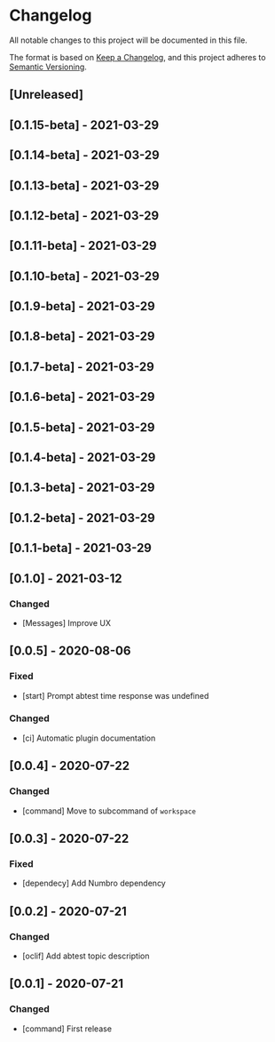 # Changelog
All notable changes to this project will be documented in this file.

The format is based on [Keep a Changelog](https://keepachangelog.com/en/1.0.0/),
and this project adheres to [Semantic Versioning](https://semver.org/spec/v2.0.0.html).

## [Unreleased]

## [0.1.15-beta] - 2021-03-29

## [0.1.14-beta] - 2021-03-29

## [0.1.13-beta] - 2021-03-29

## [0.1.12-beta] - 2021-03-29

## [0.1.11-beta] - 2021-03-29

## [0.1.10-beta] - 2021-03-29

## [0.1.9-beta] - 2021-03-29

## [0.1.8-beta] - 2021-03-29

## [0.1.7-beta] - 2021-03-29

## [0.1.6-beta] - 2021-03-29

## [0.1.5-beta] - 2021-03-29

## [0.1.4-beta] - 2021-03-29

## [0.1.3-beta] - 2021-03-29

## [0.1.2-beta] - 2021-03-29

## [0.1.1-beta] - 2021-03-29

## [0.1.0] - 2021-03-12

### Changed

- [Messages] Improve UX

## [0.0.5] - 2020-08-06
### Fixed
- [start] Prompt abtest time response was undefined

### Changed
- [ci] Automatic plugin documentation

## [0.0.4] - 2020-07-22
### Changed
- [command] Move to subcommand of `workspace`

## [0.0.3] - 2020-07-22
### Fixed
- [dependecy] Add Numbro dependency

## [0.0.2] - 2020-07-21
### Changed
- [oclif] Add abtest topic description

## [0.0.1] - 2020-07-21

### Changed
- [command] First release

